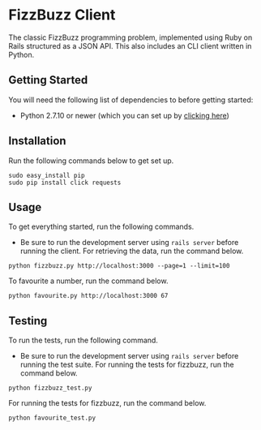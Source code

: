 # FizzBuzz Client
The classic FizzBuzz programming problem, implemented using Ruby on Rails structured as a JSON API.
This also includes an CLI client written in Python.

## Getting Started
You will need the following list of dependencies to before getting started:
* Python 2.7.10 or newer (which you can set up by [clicking here](https://www.python.org/downloads/))

## Installation
Run the following commands below to get set up.
```
sudo easy_install pip
sudo pip install click requests
```

## Usage
To get everything started, run the following commands.
* Be sure to run the development server using `rails server` before running the client.
For retrieving the data, run the command below.
```
python fizzbuzz.py http://localhost:3000 --page=1 --limit=100
```
To favourite a number, run the command below.
```
python favourite.py http://localhost:3000 67
```

## Testing
To run the tests, run the following command.
* Be sure to run the development server using `rails server` before running the test suite.
For running the tests for fizzbuzz, run the command below.
```
python fizzbuzz_test.py
```
For running the tests for fizzbuzz, run the command below.
```
python favourite_test.py
```
